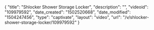 {
    "title": "Shlocker Shower Storage Locker",
    "description": "",
    "videoid": "109979592",
    "date_created": "1502520668",
    "date_modified": "1504247456",
    "type": "captivate",
    "layout": "video",
    "url": "\/v\/shlocker-shower-storage-locker\/109979592"
}